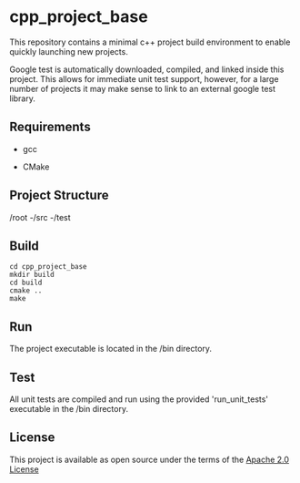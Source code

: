 # cpp_project_base

This repository contains a minimal c++ project build environment to enable quickly launching new projects.

Google test is automatically downloaded, compiled, and linked inside this project.  This allows for immediate unit test support, however, for a large number of projects it may make sense to link to an external google test library.

## Requirements

* gcc

* CMake


## Project Structure
/root
-/src
-/test

## Build
```
cd cpp_project_base
mkdir build
cd build
cmake ..
make
```

## Run
The project executable is located in the /bin directory.

## Test
All unit tests are compiled and run using the provided 'run_unit_tests' executable in the /bin directory.

## License 

This project is available as open source under the terms of the [Apache 2.0 License](https://opensource.org/licenses/Apache-2.0)
